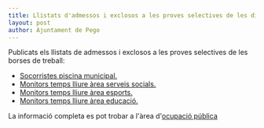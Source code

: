 ```yaml
---
title: Llistats d'admessos i exclosos a les proves selectives de les diferents borses de treball obertes
layout: post
author: Ajuntament de Pego
---
```

Publicats els llistats de admessos i exclosos a les proves selectives de les borses de treball:

* [Socorristes piscina municipal.](/pdf/personal/20130527-borsatreball-socorrista-piscina-municipal/anunci-llistat-admessos-exclosos.pdf)
* [Monitors temps lliure àrea serveis socials.](/pdf/personal/20130527-borsatreball-monitor-temps-lliure-area-serveis-socials/anunci-llistat-admessos-exclosos.pdf)
* [Monitors temps lliure àrea esports.](/pdf/personal/20130527-borsatreball-monitor-temps-lliure-area-esports/anunci-llistat-admessos-exclosos.pdf)
* [Monitors temps lliure àrea educació.](/pdf/personal/20130527-borsatreball-monitor-temps-lliure-area-educacio/anunci-llistat-admessos-exclosos.pdf)

La informació completa es pot trobar a l'àrea d'[ocupació pública](/serveis/ocupacio_publica.html)